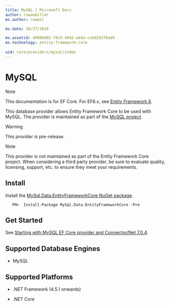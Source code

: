 ```yaml
---
title: MySQL | Microsoft Docs
author: rowanmiller
ms.author: rowmil

ms.date: 10/27/2016

ms.assetid: 4900b882-79c5-40d2-a44a-ccb0292f6ed9
ms.technology: entity-framework-core
 
uid: core/providers/mysql/index
---
```

# MySQL

> [!NOTE]
> This documentation is for EF Core. For EF6.x, see [Entity Framework 6](../../../ef6/index.md).

This database provider allows Entity Framework Core to be used with MySQL. The provider is maintained as part of the [MySQL project](http://dev.mysql.com).

> [!WARNING]
> This provider is pre-release.

> [!NOTE]
> This provider is not maintained as part of the Entity Framework Core project. When considering a third party provider, be sure to evaluate quality, licensing, support, etc. to ensure they meet your requirements.

## Install

Install the [MySql.Data.EntityFrameworkCore NuGet package](https://www.nuget.org/packages/MySql.Data.EntityFrameworkCore).

<!-- literal_block"ids  "classes  "xml:space": "preserve", "backrefs  "linenos": false, "dupnames  : "csharp",", highlight_args}, "names": [] -->
````text
   PM>  Install-Package MySql.Data.EntityFrameworkCore -Pre
````

## Get Started

See [Starting with MySQL EF Core provider and Connector/Net 7.0.4](http://insidemysql.com/howto-starting-with-mysql-ef-core-provider-and-connectornet-7-0-4/).

## Supported Database Engines

* MySQL

## Supported Platforms

* .NET Framework (4.5.1 onwards)

* .NET Core
